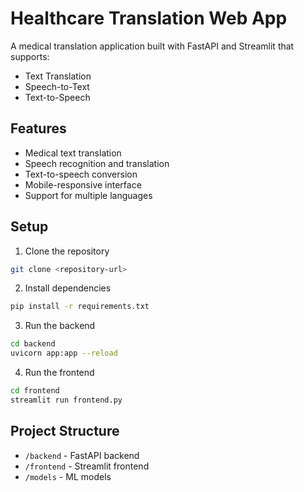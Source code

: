 # Healthcare Translation Web App

A medical translation application built with FastAPI and Streamlit that supports:
- Text Translation
- Speech-to-Text
- Text-to-Speech

## Features
- Medical text translation
- Speech recognition and translation
- Text-to-speech conversion
- Mobile-responsive interface
- Support for multiple languages

## Setup
1. Clone the repository
```bash
git clone <repository-url>
```

2. Install dependencies
```bash
pip install -r requirements.txt
```

3. Run the backend
```bash
cd backend
uvicorn app:app --reload
```

4. Run the frontend
```bash
cd frontend
streamlit run frontend.py
```

## Project Structure
- `/backend` - FastAPI backend
- `/frontend` - Streamlit frontend
- `/models` - ML models